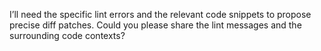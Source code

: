I’ll need the specific lint errors and the relevant code snippets to propose precise diff patches. Could you please share the lint messages and the surrounding code contexts?